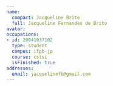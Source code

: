 ```yaml
---
name:
  compact: Jacqueline Brito
  full: Jacqueline Fernandes de Brito
avatar:
occupations:
- id: 20041037102
  type: student
  campus: ifpb-jp
  course: cstsi
  isFinished: true
addresses:
  email: jacquelinefb@gmail.com
---
```

